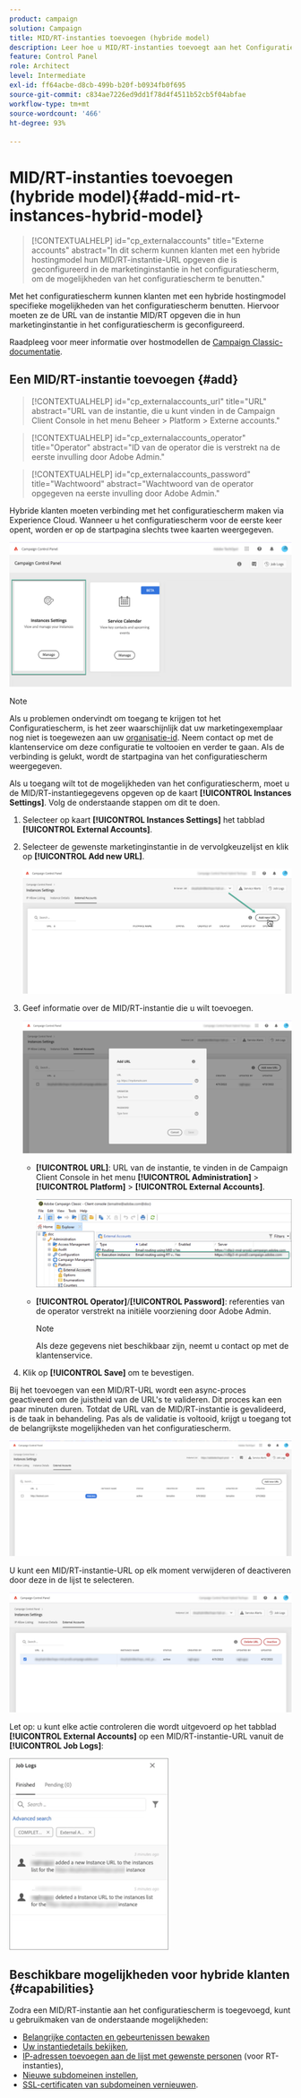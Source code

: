 ```yaml
---
product: campaign
solution: Campaign
title: MID/RT-instanties toevoegen (hybride model)
description: Leer hoe u MID/RT-instanties toevoegt aan het Configuratiescherm met een hybride hostingmodel.
feature: Control Panel
role: Architect
level: Intermediate
exl-id: ff64acbe-d8cb-499b-b20f-b0934fb0f695
source-git-commit: c834ae7226ed9dd1f78d4f4511b52cb5f04abfae
workflow-type: tm+mt
source-wordcount: '466'
ht-degree: 93%

---
```


# MID/RT-instanties toevoegen (hybride model){#add-mid-rt-instances-hybrid-model}

>[!CONTEXTUALHELP]
>id="cp_externalaccounts"
>title="Externe accounts"
>abstract="In dit scherm kunnen klanten met een hybride hostingmodel hun MID/RT-instantie-URL opgeven die is geconfigureerd in de marketinginstantie in het configuratiescherm, om de mogelijkheden van het configuratiescherm te benutten."

Met het configuratiescherm kunnen klanten met een hybride hostingmodel specifieke mogelijkheden van het configuratiescherm benutten. Hiervoor moeten ze de URL van de instantie MID/RT opgeven die in hun marketinginstantie in het configuratiescherm is geconfigureerd.

Raadpleeg voor meer informatie over hostmodellen de [Campaign Classic-documentatie](https://experienceleague.adobe.com/docs/campaign-classic/using/installing-campaign-classic/architecture-and-hosting-models/hosting-models-lp/hosting-models.html?lang=nl).

## Een MID/RT-instantie toevoegen {#add}

>[!CONTEXTUALHELP]
>id="cp_externalaccounts_url"
>title="URL"
>abstract="URL van de instantie, die u kunt vinden in de Campaign Client Console in het menu Beheer > Platform > Externe accounts."

>[!CONTEXTUALHELP]
>id="cp_externalaccounts_operator"
>title="Operator"
>abstract="ID van de operator die is verstrekt na de eerste invulling door Adobe Admin."

>[!CONTEXTUALHELP]
>id="cp_externalaccounts_password"
>title="Wachtwoord"
>abstract="Wachtwoord van de operator opgegeven na eerste invulling door Adobe Admin."

Hybride klanten moeten verbinding met het configuratiescherm maken via Experience Cloud. Wanneer u het configuratiescherm voor de eerste keer opent, worden er op de startpagina slechts twee kaarten weergegeven.

![](assets/hybrid-homepage.png)

>[!NOTE]
>
>Als u problemen ondervindt om toegang te krijgen tot het Configuratiescherm, is het zeer waarschijnlijk dat uw marketingexemplaar nog niet is toegewezen aan uw [organisatie-id](https://experienceleague.adobe.com/docs/core-services/interface/administration/organizations.html?lang=nl). Neem contact op met de klantenservice om deze configuratie te voltooien en verder te gaan. Als de verbinding is gelukt, wordt de startpagina van het configuratiescherm weergegeven.

Als u toegang wilt tot de mogelijkheden van het configuratiescherm, moet u de MID/RT-instantiegegevens opgeven op de kaart **[!UICONTROL Instances Settings]**. Volg de onderstaande stappen om dit te doen.

1. Selecteer op kaart **[!UICONTROL Instances Settings]** het tabblad **[!UICONTROL External Accounts]**.

1. Selecteer de gewenste marketinginstantie in de vervolgkeuzelijst en klik op **[!UICONTROL Add new URL]**.

   ![](assets/external-account-addbutton.png)

1. Geef informatie over de MID/RT-instantie die u wilt toevoegen.

   ![](assets/external-account-add.png)

   * **[!UICONTROL URL]**: URL van de instantie, te vinden in de Campaign Client Console in het menu **[!UICONTROL Administration]** > **[!UICONTROL Platform]** > **[!UICONTROL External Accounts]**.

      ![](assets/external-account-url.png)

   * **[!UICONTROL Operator]**/**[!UICONTROL Password]**: referenties van de operator verstrekt na initiële voorziening door Adobe Admin.

      >[!NOTE]
      >
      >Als deze gegevens niet beschikbaar zijn, neemt u contact op met de klantenservice.

1. Klik op **[!UICONTROL Save]** om te bevestigen.

Bij het toevoegen van een MID/RT-URL wordt een async-proces geactiveerd om de juistheid van de URL&#39;s te valideren. Dit proces kan een paar minuten duren. Totdat de URL van de MID/RT-instantie is gevalideerd, is de taak in behandeling. Pas als de validatie is voltooid, krijgt u toegang tot de belangrijkste mogelijkheden van het configuratiescherm.

![](assets/external-account-pending.png)

U kunt een MID/RT-instantie-URL op elk moment verwijderen of deactiveren door deze in de lijst te selecteren.

![](assets/external-account-edit.png)

Let op: u kunt elke actie controleren die wordt uitgevoerd op het tabblad **[!UICONTROL External Accounts]** op een MID/RT-instantie-URL vanuit de **[!UICONTROL Job Logs]**:

![](assets/external-account-logs.png)

## Beschikbare mogelijkheden voor hybride klanten {#capabilities}

Zodra een MID/RT-instantie aan het configuratiescherm is toegevoegd, kunt u gebruikmaken van de onderstaande mogelijkheden:

* [Belangrijke contacten en gebeurtenissen bewaken](../../service-events/service-events.md)
* [Uw instantiedetails bekijken](../../instances-settings/using/instance-details.md),
* [IP-adressen toevoegen aan de lijst met gewenste personen](../../instances-settings/using/ip-allow-listing-instance-access.md) (voor RT-instanties),
* [Nieuwe subdomeinen instellen](../../subdomains-certificates/using/setting-up-new-subdomain.md),
* [SSL-certificaten van subdomeinen vernieuwen](../../subdomains-certificates/using/renewing-subdomain-certificate.md).
